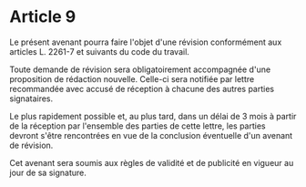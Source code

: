 # Article 9

Le présent avenant pourra faire l'objet d'une révision conformément aux articles L. 2261-7 et suivants du code du travail.

Toute demande de révision sera obligatoirement accompagnée d'une proposition de rédaction nouvelle. Celle-ci sera notifiée par lettre recommandée avec accusé de réception à chacune des autres parties signataires.

Le plus rapidement possible et, au plus tard, dans un délai de 3 mois à partir de la réception par l'ensemble des parties de cette lettre, les parties devront s'être rencontrées en vue de la conclusion éventuelle d'un avenant de révision.

Cet avenant sera soumis aux règles de validité et de publicité en vigueur au jour de sa signature.

